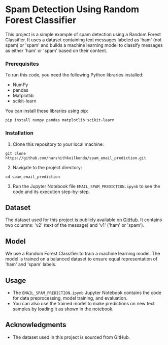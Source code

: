 # Spam Detection Using Random Forest Classifier

This project is a simple example of spam detection using a Random Forest Classifier. It uses a dataset containing text messages labeled as 'ham' (not spam) or 'spam' and builds a machine learning model to classify messages as either 'ham' or 'spam' based on their content.

### Prerequisites

To run this code, you need the following Python libraries installed:

- NumPy
- pandas
- Matplotlib
- scikit-learn

You can install these libraries using pip:

```
pip install numpy pandas matplotlib scikit-learn
```

### Installation

1. Clone this repository to your local machine:

```
git clone https://github.com/harshithkoilkonda/spam_email_prediction.git
```

2. Navigate to the project directory:

```
cd spam_email_prediction
```

3. Run the Jupyter Notebook file `EMAIL_SPAM_PREDICTION.ipynb` to see the code and its execution step-by-step.

## Dataset

The dataset used for this project is publicly available on [GitHub](spam.csv). It contains two columns: 'v2' (text of the message) and 'v1' ('ham' or 'spam').

## Model

We use a Random Forest Classifier to train a machine learning model. The model is trained on a balanced dataset to ensure equal representation of 'ham' and 'spam' labels.

## Usage

- The `EMAIL_SPAM_PREDICTION.ipynb` Jupyter Notebook contains the code for data preprocessing, model training, and evaluation.
- You can also use the trained model to make predictions on new text samples by loading it as shown in the notebook.


## Acknowledgments

- The dataset used in this project is sourced from GitHub.
